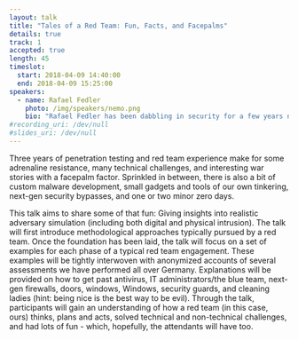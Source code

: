 ```yaml
---
layout: talk
title: "Tales of a Red Team: Fun, Facts, and Facepalms"
details: true
track: 1
accepted: true
length: 45
timeslot:
  start: 2018-04-09 14:40:00
  end: 2018-04-09 15:25:00
speakers: 
  - name: Rafael Fedler
    photo: /img/speakers/nemo.png
    bio: "Rafael Fedler has been dabbling in security for a few years now. After doing academic security research (mostly on Android security and software security) while in uni for his M.Sc., Rafael found offensive things to be a lot of fun, so he staid. He has three years of experience in penetration testing and red team engagements and thus has seen one or two networks, databases, active directories, and buildings from the inside. Most importantly, though, he follows his curiosity wherever it takes him and is always looking for the next intellectual challenge. This often leads to havoc and things breaking."
#recording_uri: /dev/null
#slides_uri: /dev/null
---
```


Three years of penetration testing and red team experience make for some adrenaline resistance, many technical challenges, and interesting war stories with a facepalm factor. 
Sprinkled in between, there is also a bit of custom malware development, small gadgets and tools of our own tinkering, next-gen security bypasses, and one or two minor zero days.

This talk aims to share some of that fun: Giving insights into realistic adversary simulation (including both digital and physical intrusion). 
The talk will first introduce methodological approaches typically pursued by a red team. 
Once the foundation has been laid, the talk will focus on a set of examples for each phase of a typical red team engagement. These examples will be tightly interwoven with anonymized accounts of several assessments we have performed all over Germany.
Explanations will be provided on how to get past antivirus, IT administrators/the blue team, next-gen firewalls, doors, windows, Windows, security guards, and cleaning ladies (hint: being nice is the best way to be evil).
Through the talk, participants will gain an understanding of how a red team (in this case, ours) thinks, plans and acts, solved technical and non-technical challenges, and had lots of fun - which, hopefully, the attendants will have too.